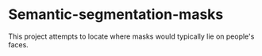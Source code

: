 # Semantic-segmentation-masks
This project attempts to locate where masks would typically lie on people's faces.
